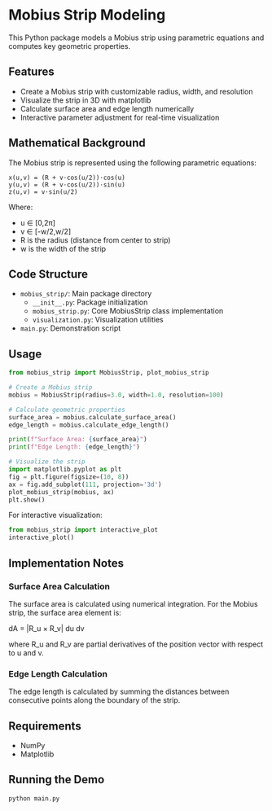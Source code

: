 # Mobius Strip Modeling

This Python package models a Mobius strip using parametric equations and computes key geometric properties.

## Features

- Create a Mobius strip with customizable radius, width, and resolution
- Visualize the strip in 3D with matplotlib
- Calculate surface area and edge length numerically
- Interactive parameter adjustment for real-time visualization

## Mathematical Background

The Mobius strip is represented using the following parametric equations:

```
x(u,v) = (R + v⋅cos(u/2))⋅cos(u)
y(u,v) = (R + v⋅cos(u/2))⋅sin(u)
z(u,v) = v⋅sin(u/2)
```

Where:
- u ∈ [0,2π]
- v ∈ [-w/2,w/2]
- R is the radius (distance from center to strip)
- w is the width of the strip

## Code Structure

- `mobius_strip/`: Main package directory
  - `__init__.py`: Package initialization
  - `mobius_strip.py`: Core MobiusStrip class implementation
  - `visualization.py`: Visualization utilities
- `main.py`: Demonstration script

## Usage

```python
from mobius_strip import MobiusStrip, plot_mobius_strip

# Create a Mobius strip
mobius = MobiusStrip(radius=3.0, width=1.0, resolution=100)

# Calculate geometric properties
surface_area = mobius.calculate_surface_area()
edge_length = mobius.calculate_edge_length()

print(f"Surface Area: {surface_area}")
print(f"Edge Length: {edge_length}")

# Visualize the strip
import matplotlib.pyplot as plt
fig = plt.figure(figsize=(10, 8))
ax = fig.add_subplot(111, projection='3d')
plot_mobius_strip(mobius, ax)
plt.show()
```

For interactive visualization:

```python
from mobius_strip import interactive_plot
interactive_plot()
```

## Implementation Notes

### Surface Area Calculation

The surface area is calculated using numerical integration. For the Mobius strip, the surface area element is:

dA = |R_u × R_v| du dv

where R_u and R_v are partial derivatives of the position vector with respect to u and v.

### Edge Length Calculation

The edge length is calculated by summing the distances between consecutive points along the boundary of the strip.

## Requirements

- NumPy
- Matplotlib

## Running the Demo

```
python main.py
```